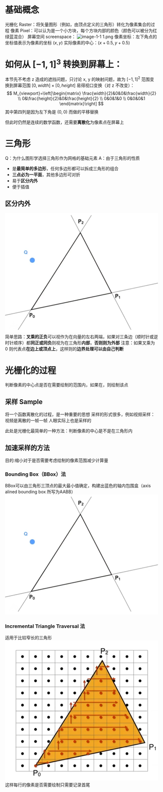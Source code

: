 # 基础概念
光栅化 Raster：将矢量图形（例如，由顶点定义的三角形）转化为像素集合的过程
像素 Pixel：可以认为是一个小方块，每个方块内部的颜色（颜色可以被分为红绿蓝混合）
屏幕空间 screenspace：
![image-1-1 1.png](image-1-1%201.png)
像素坐标：左下角点的坐标值表示为像素的坐标 $(x,y)$
实际像素的中心：$(x+0.5,y+0.5)$

# 如何从 $[-1,1]^3$ 转换到屏幕上：
本节先不考虑 z 造成的遮挡问题，只讨论 x, y 的映射问题，故为 $[-1,1]^2$ 范围变换到屏幕范围 $[0,width]\times[0,height]$
易得视口变换（对 z 不改变）：
$$
M_{viewport}=\left[\begin{matrix}
\frac{width}{2}&0&0&\frac{width}{2} \\
0&\frac{height}{2}&0&\frac{height}{2} \\
0&0&1&0 \\
0&0&0&1
\end{matrix}\right]
$$
其中第四列是因为左下角是 $(0,0)$ 而做的平移替换

但此时仍然是连续的数学函数，还需要**离散化**为像素点在屏幕上

# 三角形
Q：为什么图形学选择三角形作为网格的基础元素
A：由于三角形的性质
- 是**最简单的多边形**，任何多边形都可以拆成三角形的组合
- **三点必为一平面**，其他多边形可对折
- 易于**区分内外**
- 便于插值

## 区分内外
![5.三角形的光栅化-1754732007365](image/5.三角形的光栅化-1754732007365.png)
简单思路：**叉乘的正负**可以视作为在向量的左右两端，如果对三条边（顺时针或逆时针顺序）都**同正或同负**则视为在三角形**内部**，**否则则为外部**
注意：如果叉乘为 0 则代表点**在边上或顶点上**，这样则的**边界处理可以由自己判断**

# 光栅化的过程
判断像素的中心点是否在需要绘制的范围内，如果在，则绘制该点

## 采样 Sample
将一个函数离散化的过程，是一种重要的思想
采样的形式很多，例如视频采样：视频是离散的一帧一帧
人眼实际上也是采样的

此处是光栅化最简单的一种方法：判断像素的中心是不是在三角形内


## 加速采样的方法
目的:缩小对于是否需要考虑绘制的像素范围减少计算量

### Bounding Box（BBox）法
BBox可以由三角形三顶点的最大最小值确定，构建出蓝色的轴内包围盒（axis alined bounding box 所写为AABB）
![5.三角形的光栅化-1754732023578](image/5.三角形的光栅化-1754732023578.png)

###  Incremental Triangle Traversal 法
适用于比较窄长的三角形
![5.三角形的光栅化-1754732234508](image/5.三角形的光栅化-1754732234508.png)
这样每行的像素是否需要绘制只需要记录首尾
